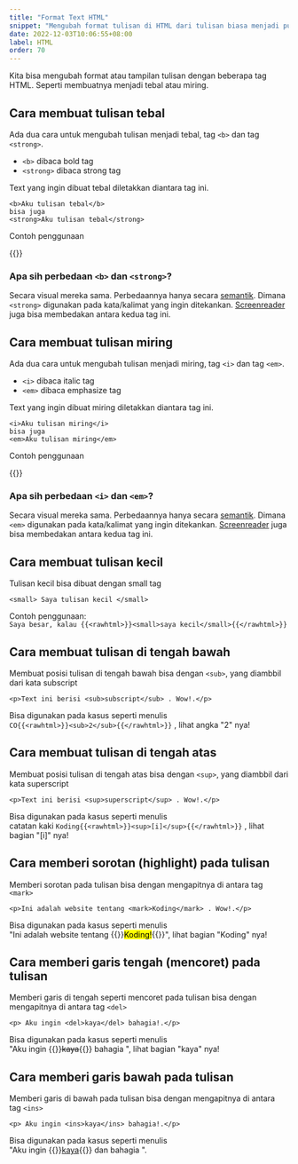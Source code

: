```yaml
---
title: "Format Text HTML"
snippet: "Mengubah format tulisan di HTML dari tulisan biasa menjadi punya berbagai gaya. Seperti tebal, miring, garis bawah, menjadi kecil dan lainnya"
date: 2022-12-03T10:06:55+08:00
label: HTML
order: 70
---
```


Kita bisa mengubah format atau tampilan tulisan dengan beberapa tag HTML. Seperti membuatnya menjadi tebal atau miring. 

## Cara membuat tulisan tebal

Ada dua cara untuk mengubah tulisan menjadi tebal, tag `<b>` dan tag `<strong>`.  
- `<b>` dibaca bold tag
- `<strong>` dibaca strong tag

Text yang ingin dibuat tebal diletakkan diantara tag ini.
```
<b>Aku tulisan tebal</b>
bisa juga
<strong>Aku tulisan tebal</strong>
```

Contoh penggunaan

{{<codepen src="RwJqrjQ">}}

### Apa sih perbedaan `<b>` dan `<strong>`?

Secara visual mereka sama. Perbedaannya hanya secara [semantik](https://id.wikipedia.org/wiki/Semantik). Dimana `<strong>` digunakan pada kata/kalimat yang ingin ditekankan. [Screenreader](https://en.wikipedia.org/wiki/Screen_reader) juga bisa membedakan antara kedua tag ini.

## Cara membuat tulisan miring

Ada dua cara untuk mengubah tulisan menjadi miring, tag `<i>` dan tag `<em>`.  
- `<i>` dibaca italic tag
- `<em>` dibaca emphasize tag


Text yang ingin dibuat miring diletakkan diantara tag ini.
```
<i>Aku tulisan miring</i>
bisa juga
<em>Aku tulisan miring</em>
```

Contoh penggunaan

{{<codepen src="vYrQGEz">}}

### Apa sih perbedaan `<i>` dan `<em>`?

Secara visual mereka sama. Perbedaannya hanya secara [semantik](https://id.wikipedia.org/wiki/Semantik). Dimana `<em>` digunakan pada kata/kalimat yang ingin ditekankan. [Screenreader](https://en.wikipedia.org/wiki/Screen_reader) juga bisa membedakan antara kedua tag ini.

## Cara membuat tulisan kecil

Tulisan kecil bisa dibuat dengan small tag
```
<small> Saya tulisan kecil </small>
```

Contoh penggunaan:   
`Saya besar, kalau {{<rawhtml>}}<small>saya kecil</small>{{</rawhtml>}}`

## Cara membuat tulisan di tengah bawah
Membuat posisi tulisan di tengah bawah bisa dengan `<sub>`, yang diambbil dari kata subscript

```
<p>Text ini berisi <sub>subscript</sub> . Wow!.</p>
```

Bisa digunakan pada kasus seperti menulis   
`CO{{<rawhtml>}}<sub>2</sub>{{</rawhtml>}}` , lihat angka "2" nya!

## Cara membuat tulisan di tengah atas
Membuat posisi tulisan di tengah atas bisa dengan `<sup>`, yang diambbil dari kata superscript

```
<p>Text ini berisi <sup>superscript</sup> . Wow!.</p>
```

Bisa digunakan pada kasus seperti menulis   
catatan kaki `Koding{{<rawhtml>}}<sup>[i]</sup>{{</rawhtml>}}` , lihat bagian "[i]" nya!

## Cara memberi sorotan (highlight) pada tulisan
Memberi sorotan pada tulisan bisa dengan mengapitnya di antara tag `<mark>`
```
<p>Ini adalah website tentang <mark>Koding</mark> . Wow!.</p>
```

Bisa digunakan pada kasus seperti menulis   
"Ini adalah website tentang {{<rawhtml>}}<mark>Koding!</mark>{{</rawhtml>}}", lihat bagian "Koding" nya!

## Cara memberi garis tengah (mencoret) pada tulisan
Memberi garis di tengah seperti mencoret pada tulisan bisa dengan mengapitnya di antara tag `<del>`
```
<p> Aku ingin <del>kaya</del> bahagia!.</p>
```

Bisa digunakan pada kasus seperti menulis   
"Aku ingin {{<rawhtml>}}<del>kaya</del>{{</rawhtml>}} bahagia ", lihat bagian "kaya" nya!

## Cara memberi garis bawah pada tulisan
Memberi garis di bawah pada tulisan bisa dengan mengapitnya di antara tag `<ins>`
```
<p> Aku ingin <ins>kaya</ins> bahagia!.</p>
```

Bisa digunakan pada kasus seperti menulis   
"Aku ingin {{<rawhtml>}}<ins>kaya</ins>{{</rawhtml>}}  dan bahagia ".